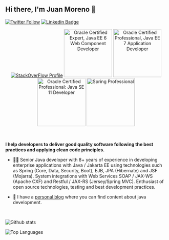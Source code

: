 ## Hi there, I'm Juan Moreno 👋

[![Twitter Follow](https://img.shields.io/twitter/follow/JuanMorenoDev?style=social)](https://twitter.com/JuanMorenoDev)
[![Linkedin Badge](https://img.shields.io/badge/-Add&nbsp;Me-blue?style=flat-square&logo=Linkedin&logoColor=white&link=https://www.linkedin.com/in/juanantoniomorenoortega/)](https://www.linkedin.com/in/juanantoniomorenoortega/)

<p align="center">
  <a href="https://stackoverflow.com/users/4825845/juanmoreno?tab=profile"><img alt="StackOverFlow Profile" src="https://stackoverflow.com/users/flair/4825845.png"></a>
  <a href="https://www.credly.com/badges/81286645-df27-4191-84cd-9b509d44ee8f"><img alt="Oracle Certified Expert, Java EE 6 Web Component Developer" src="https://images.credly.com/size/150x150/images/effb73fd-bc5e-4df3-8c06-ec415ac3f8bf/Oracle-Certification-badge_OC-CertifiedExpert.png" width="150" height="150"></a>
  <a href="https://www.credly.com/badges/015b9014-deea-4100-8d2f-bba57650ea29"><img alt="Oracle Certified Professional, Java EE 7 Application Developer" src="https://images.credly.com/size/150x150/images/5fa4912b-f1f0-4206-b173-35524de65b19/01_Java_EE_7_App_Developer_Professional__2_.png" width="150" height="150"></a>
   <a href="https://www.credly.com/badges/3675cc8f-2863-4c18-9785-155609204cfe"><img alt="Oracle Certified Professional: Java SE 11 Developer" src="https://images.credly.com/size/150x150/images/6f2a9ef8-4da2-4e67-bd52-84fbaa1af776/02_Java-SE-11-Developer_Professional__1_.png" width="150" height="150"></a>
    <a href="https://bcert.me/bc/html/show-badge.html?b=pgzlnrnt"><img alt="Spring Professional" src="https://bcert.me/bc/html/img/badges/generated/badge-7986.png" width="150" height="150"></a>
</p>

<br/>

**I help developers to deliver good quality software following the best practices and applying clean code principles.**

* 👩‍💻  Senior Java developer with 8+ years of experience in developing enterprise applications with Java / Jakarta EE using technologies such as Spring (Core, Data, Security, Boot), EJB, JPA (Hibernate) and JSF (Mojarra). System integrations with Web Services SOAP / JAX-WS (Apache CXF) and Restful / JAX-RS (Jersey/Spring MVC). Enthusiast of open source technologies, testing and best development practices.

* 📖  I have a [personal blog](https://proitcsolution.com.ve/) where you can find content about java development.
<br />

![Github stats](https://github-readme-stats.vercel.app/api?username=JuanMorenoDeveloper&hide=["prs","issues"])

![Top Languages](https://github-readme-stats.anuraghazra1.vercel.app/api/top-langs/?username=JuanMorenoDeveloper&layout=compact)
